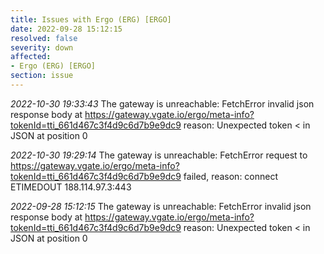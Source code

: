 ```yaml
---
title: Issues with Ergo (ERG) [ERGO]
date: 2022-09-28 15:12:15
resolved: false
severity: down
affected:
- Ergo (ERG) [ERGO]
section: issue
---
```


*2022-10-30 19:33:43* The gateway is unreachable: FetchError invalid json response body at https://gateway.vgate.io/ergo/meta-info?tokenId=tti_661d467c3f4d9c6d7b9e9dc9 reason: Unexpected token < in JSON at position 0

*2022-10-30 19:29:14* The gateway is unreachable: FetchError request to https://gateway.vgate.io/ergo/meta-info?tokenId=tti_661d467c3f4d9c6d7b9e9dc9 failed, reason: connect ETIMEDOUT 188.114.97.3:443

*2022-09-28 15:12:15* The gateway is unreachable: FetchError invalid json response body at https://gateway.vgate.io/ergo/meta-info?tokenId=tti_661d467c3f4d9c6d7b9e9dc9 reason: Unexpected token < in JSON at position 0